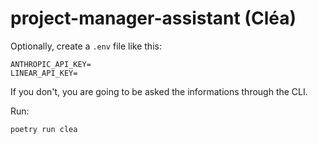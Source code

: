 # project-manager-assistant (Cléa)

Optionally, create a `.env` file like this:
```
ANTHROPIC_API_KEY=
LINEAR_API_KEY=
```
If you don't, you are going to be asked the informations through the CLI.

Run:
```
poetry run clea
```
